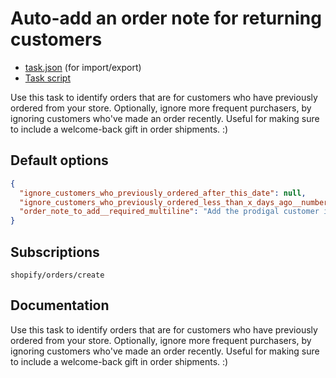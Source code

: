 # Auto-add an order note for returning customers

* [task.json](../../tasks/auto-add-an-order-note-for-returning-customers.json) (for import/export)
* [Task script](./script.liquid)

Use this task to identify orders that are for customers who have previously ordered from your store. Optionally, ignore more frequent purchasers, by ignoring customers who've made an order recently. Useful for making sure to include a welcome-back gift in order shipments. :)

## Default options

```json
{
  "ignore_customers_who_previously_ordered_after_this_date": null,
  "ignore_customers_who_previously_ordered_less_than_x_days_ago__number": 60,
  "order_note_to_add__required_multiline": "Add the prodigal customer insert"
}
```

## Subscriptions

```liquid
shopify/orders/create
```

## Documentation

Use this task to identify orders that are for customers who have previously ordered from your store. Optionally, ignore more frequent purchasers, by ignoring customers who've made an order recently. Useful for making sure to include a welcome-back gift in order shipments. :)
